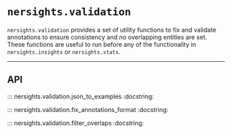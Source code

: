 # `nersights.validation`

`nersights.validation` provides a set of utility functions to fix and validate annotations to ensure consistency and no overlapping entities are set.
These functions are useful to run before any of the functionality in `nersights.insights` or `nersights.stats`.

---
## API

::: nersights.validation.json_to_examples
    :docstring:

::: nersights.validation.fix_annotations_format
    :docstring:

::: nersights.validation.filter_overlaps
    :docstring:
